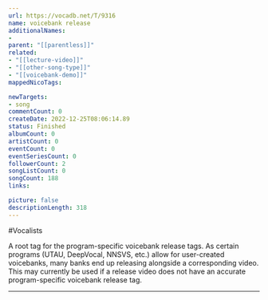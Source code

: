 ```yaml
---
url: https://vocadb.net/T/9316
name: voicebank release
additionalNames: 
- 
parent: "[[parentless]]"
related:
- "[[lecture-video]]"
- "[[other-song-type]]"
- "[[voicebank-demo]]"
mappedNicoTags:

newTargets:
- song
commentCount: 0
createDate: 2022-12-25T08:06:14.89
status: Finished
albumCount: 0
artistCount: 0
eventCount: 0
eventSeriesCount: 0
followerCount: 2
songListCount: 0
songCount: 188
links: 

picture: false
descriptionLength: 318
---
```


#Vocalists

A root tag for the program-specific voicebank release tags. As certain programs (UTAU, DeepVocal, NNSVS, etc.) allow for user-created voicebanks, many banks end up releasing alongside a corresponding video.
This may currently be used if a release video does not have an accurate program-specific voicebank release tag.

---


